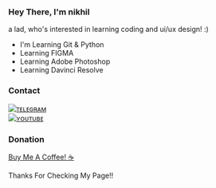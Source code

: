 ### Hey There, I'm nikhil

<p align="center">
</p>

<p> a lad, who's interested in learning coding and ui/ux design! :) </p>

- I'm Learning Git & Python
- Learning FIGMA
- Learning Adobe Photoshop
- Learning Davinci Resolve

### Contact
[![ᴛᴇʟᴇɢʀᴀᴍ](https://img.shields.io/badge/telegram-1b77FF.svg?style=for-the-badge&logo=telegram)](https://t.me/damnitsnikhil) 
<br>
[![ʏᴏᴜᴛᴜʙᴇ](https://img.shields.io/badge/youtube-red.svg?style=for-the-badge&logo=youtube)](https://www.youtube.com/@NikhilSkandaOfficial) 
<br>

### Donation
[Buy Me A Coffee! ☕️](https://www.buymeacoffee.com/nikhilskanda)

<p> Thanks For Checking My Page!! </p>
